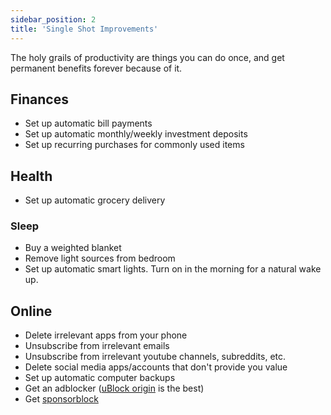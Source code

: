 ```yaml
---
sidebar_position: 2
title: 'Single Shot Improvements'
---
```


The holy grails of productivity are things you can do once, and get permanent benefits forever because of it. 

## Finances

- Set up automatic bill payments
- Set up automatic monthly/weekly investment deposits
- Set up recurring purchases for commonly used items


## Health

- Set up automatic grocery delivery

### Sleep
- Buy a weighted blanket
- Remove light sources from bedroom
- Set up automatic smart lights. Turn on in the morning for a natural wake up.


## Online

- Delete irrelevant apps from your phone
- Unsubscribe from irrelevant emails
- Unsubscribe from irrelevant youtube channels, subreddits, etc.
- Delete social media apps/accounts that don't provide you value
- Set up automatic computer backups
- Get an adblocker ([uBlock origin](https://chrome.google.com/webstore/detail/ublock-origin/cjpalhdlnbpafiamejdnhcphjbkeiagm?hl=en) is the best)
- Get [sponsorblock](https://chrome.google.com/webstore/detail/sponsorblock-for-youtube/mnjggcdmjocbbbhaepdhchncahnbgone?hl=en)